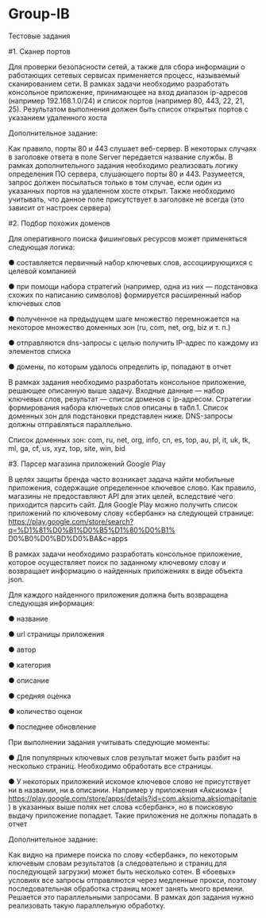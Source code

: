 # Group-IB
Тестовые задания

#1. Сканер портов

Для проверки безопасности сетей, а также для сбора информации о работающих
сетевых сервисах применяется процесс, называемый сканированием сети. В рамках
задачи необходимо разработать консольное приложение, принимающее на вход
диапазон ip-адресов (например 192.168.1.0/24) и список портов (например 80, 443,
22, 21, 25). Результатом выполнения должен быть список открытых портов с
указанием удаленного хоста

Дополнительное задание:

Как правило, порты 80 и 443 слушает веб-сервер. В некоторых случаях в заголовке
ответа в поле Server передается название службы.
В рамках дополнительного задания необходимо реализовать логику определения ПО
сервера, слушающего порты 80 и 443. Разумеется, запрос должен посылаться только
в том случае, если один из указанных портов на удаленном хосте открыт. Также
необходимо учитывать, что данное поле присутствует в заголовке не всегда (это
зависит от настроек сервера)


#2. Подбор похожих доменов

Для оперативного поиска фишинговых ресурсов может применяться следующая
логика:

● составляется первичный набор ключевых слов, ассоциирующихся с целевой
компанией 

● при помощи набора стратегий (например, одна из них — подстановка схожих
по написанию символов) формируется расширенный набор ключевых слов

● полученное на предыдущем шаге множество перемножается на некоторое
множество доменных зон (ru, com, net, org, biz и т. п.)

● отправляются dns-запросы с целью получить IP-адрес по каждому из
элементов списка

● домены, по которым удалось определить ip, попадают в отчет

В рамках задания необходимо разработать консольное приложение, решающее
описанную выше задачу. Входные данные — набор ключевых слов, результат —
список доменов с ip-адресом. Стратегии формирования набора ключевых слов
описаны в табл.1. Список доменных зон для подстановки представлен ниже.
DNS-запросы должны отправляться параллельно. 

Список доменных зон:
com, ru, net, org, info, cn, es, top, au, pl, it, uk, tk, ml, ga, cf, us, xyz, top, site, win, bid


#3. Парсер магазина приложений Google Play

В целях защиты бренда часто возникает задача найти мобильные приложения,
содержащие определенное ключевое слово. Как правило, магазины не
предоставляют API для этих целей, вследствие чего приходится парсить сайт.
Для Google Play можно получить список приложений по ключевому слову «сбербанк»
на следующей странице:
https://play.google.com/store/search?q=%D1%81%D0%B1%D0%B5%D1%80%D0%B1%
D0%B0%D0%BD%D0%BA&c=apps
   
В рамках задачи необходимо разработать консольное приложение, которое
осуществляет поиск по заданному ключевому слову и возвращает информацию о
найденных приложениях в виде объекта json.

Для каждого найденного приложения должна быть возвращена следующая
информация:

● название

● url страницы приложения

● автор

● категория

● описание

● средняя оценка

● количество оценок

● последнее обновление

При выполнении задания учитывать следующие моменты:

● Для популярных ключевых слов результат может быть разбит на несколько
страниц. Необходимо обработать все страницы.

● У некоторых приложений искомое ключевое слово не присутствует ни в
названии, ни в описании. Например у приложения «Аксиома»
( https://play.google.com/store/apps/details?id=com.aksioma.aksiomapitanie ) в
указанных выше полях нет слова «сбербанк», но в поисковую выдачу
приложение попадает. Такие приложения не должны попадать в отчет

Дополнительное задание:

Как видно на примере поиска по слову «сбербанк», по некоторым ключевым словам
результатов (а следовательно и страниц для последующей загрузки) может быть
несколько сотен. В «боевых» условиях все запросы отправляются через медленные
прокси, поэтому последовательная обработка страниц может занять много времени.
Решается это параллельными запросами. В рамках доп задания нужно реализовать
такую параллельную обработку. 